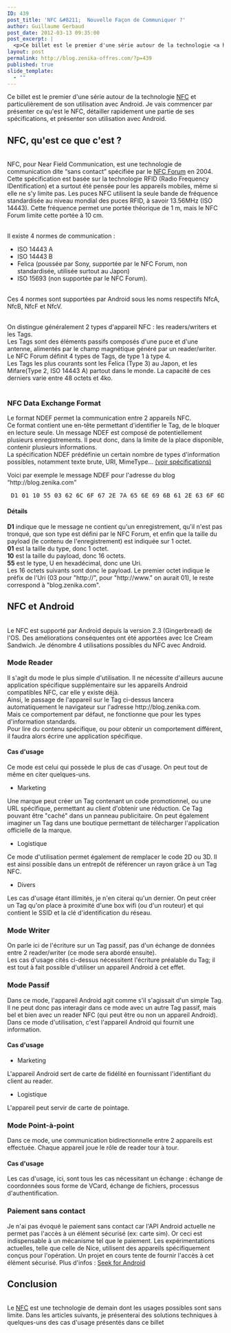 ```yaml
---
ID: 439
post_title: 'NFC &#8211;  Nouvelle Façon de Communiquer ?'
author: Guillaume Gerbaud
post_date: 2012-03-13 09:35:00
post_excerpt: |
  <p>Ce billet est le premier d'une série autour de la technologie <a href="/index.php?tag/nfc">NFC</a> et particulièrement de son utilisation avec Android. Je vais commencer par présenter ce qu'est le NFC, détailler rapidement une partie de ses spécifications, et présenter son utilisation avec Android.</p>
layout: post
permalink: http://blog.zenika-offres.com/?p=439
published: true
slide_template:
  - ""
---
```

<p>Ce billet est le premier d'une série autour de la technologie <a href="/index.php?tag/nfc">NFC</a> et particulièrement de son utilisation avec Android. Je vais commencer par présenter ce qu'est le NFC, détailler rapidement une partie de ses spécifications, et présenter son utilisation avec Android.</p>
<!--more-->
<h2>NFC, qu'est ce que c'est&nbsp;?</h2> <p><br />
NFC, pour Near Field Communication, est une technologie de communication dite <q>sans contact</q> spécifiée par le <a href="http://www.nfc-forum.org/home/" hreflang="en">NFC Forum</a> en 2004. Cette spécification est basée sur la technologie RFID (Radio Frequency IDentification) et a surtout été pensée pour les appareils mobiles, même si elle ne s'y limite pas. Les puces NFC utilisent la seule bande de fréquence standardisée au niveau mondial des puces RFID, à savoir 13.56MHz (ISO 14443). Cette fréquence permet une portée théorique de 1 m, mais le NFC Forum limite cette portée à 10 cm.<br /><br /></p> <p>Il existe 4 normes de communication&nbsp;:</p> <ul> <li>ISO 14443 A</li> <li>ISO 14443 B</li> <li>Felica (poussée par Sony, supportée par le NFC Forum, non standardisée, utilisée surtout au Japon)</li> <li>ISO 15693 (non supportée par le NFC Forum).</li> </ul> <p><br />
Ces 4 normes sont supportées par Android sous les noms respectifs NfcA, NfcB, NfcF et NfcV.<br /><br /></p> <p>On distingue généralement 2 types d'appareil NFC&nbsp;: les readers/writers et les Tags. <br />Les Tags sont des éléments passifs composés d'une puce et d'une antenne, alimentés par le champ magnétique généré par un reader/writer.<br />
Le NFC Forum définit 4 types de Tags, de type 1 à type 4. <br />Les Tags les plus courants sont les Felica (Type 3) au Japon, et les Mifare(Type 2, ISO 14443 A) partout dans le monde. La capacité de ces derniers varie entre 48 octets et 4ko.<br />
<br /></p> <h3>NFC Data Exchange Format</h3> <p>Le format NDEF permet la communication entre 2 appareils NFC. <br />Ce format contient une en-tête permettant d'identifier le Tag, de le bloquer en lecture seule. Un message NDEF est composé de potentiellement plusieurs enregistrements. Il peut donc, dans la limite de la place disponible, contenir plusieurs informations.<br />
La spécification NDEF prédéfinie un certain nombre de types d'information possibles, notamment texte brute, URI, MimeType... <a href="http://www.nfc-forum.org/specs/spec_list/" hreflang="en">(voir spécifications)</a><br /></p> <p>Voici par exemple le message NDEF pour l'adresse du blog <q>http://blog.zenika.com</q> <br /></p> <pre> D1 01 10 55 03 62 6C 6F 67 2E 7A 65 6E 69 6B 61 2E 63 6F 6D </pre> <h4>Détails</h4> <p><strong>D1</strong> indique que le message ne contient qu'un enregistrement, qu'il n'est pas tronqué, que son type est défini par le NFC Forum, et enfin que la taille du payload (le contenu de l'enregistrement) est indiquée sur 1 octet.<br />
<strong>01</strong> est la taille du type, donc 1 octet.<br />
<strong>10</strong> est la taille du payload, donc 16 octets.<br />
<strong>55</strong> est le type, U en hexadécimal, donc une Uri.<br />
Les 16 octets suivants sont donc le payload. Le premier octet indique le préfix de l'Uri (03 pour "http://", pour "http://www." on aurait 01), le reste correspond à "blog.zenika.com".</p> <h2>NFC et Android</h2> <p><br />
Le NFC est supporté par Android depuis la version 2.3 (Gingerbread) de l'OS. Des améliorations conséquentes ont été apportées avec Ice Cream Sandwich. Je dénombre 4 utilisations possibles du NFC avec Android.</p> <h3>Mode Reader</h3> <p>Il s'agit du mode le plus simple d'utilisation. Il ne nécessite d'ailleurs aucune application spécifique supplémentaire sur les appareils Android compatibles NFC, car elle y existe déjà.<br />
Ainsi, le passage de l'appareil sur le Tag ci-dessus lancera automatiquement le navigateur sur l'adresse http://blog.zenika.com.<br />
Mais ce comportement par défaut, ne fonctionne que pour les types d'information standards. <br />
Pour lire du contenu spécifique, ou pour obtenir un comportement différent, il faudra alors écrire une application spécifique.</p> <h4>Cas d'usage</h4> <p>Ce mode est celui qui possède le plus de cas d'usage. On peut tout de même en citer quelques-uns.</p> <ul> <li>Marketing</li> </ul> <p>Une marque peut créer un Tag contenant un code promotionnel, ou une URL spécifique, permettant au client d'obtenir une réduction. Ce Tag pouvant être "caché" dans un panneau publicitaire. On peut également imaginer un Tag dans une boutique permettant de télécharger l'application officielle de la marque.</p> <ul> <li>Logistique</li> </ul> <p>Ce mode d'utilisation permet également de remplacer le code 2D ou 3D. Il est ainsi possible dans un entrepôt de référencer un rayon grâce à un Tag NFC.</p> <ul> <li>Divers</li> </ul> <p>Les cas d'usage étant illimités, je n'en citerai qu'un dernier. On peut créer un Tag qu'on place à proximité d'une box wifi (ou d'un routeur) et qui contient le SSID et la clé d'identification du réseau.</p> <h3>Mode Writer</h3> <p>On parle ici de l'écriture sur un Tag passif, pas d'un échange de données entre 2 reader/writer (ce mode sera abordé ensuite).<br />
Les cas d'usage cités ci-dessus nécessitent l'écriture préalable du Tag; il est tout à fait possible d'utiliser un appareil Android à cet effet.</p> <h3>Mode Passif</h3> <p>Dans ce mode, l'appareil Android agit comme s'il s'agissait d'un simple Tag. Il ne peut donc pas interagir dans ce mode avec un autre Tag passif, mais bel et bien avec un reader NFC (qui peut être ou non un appareil Android). Dans ce mode d'utilisation, c'est l'appareil Android qui fournit une information.</p> <h4>Cas d'usage</h4> <ul> <li>Marketing</li> </ul> <p>L'appareil Android sert de carte de fidélité en fournissant l'identifiant du client au reader.</p> <ul> <li>Logistique</li> </ul> <p>L'appareil peut servir de carte de pointage.</p> <h3>Mode Point-à-point</h3> <p>Dans ce mode, une communication bidirectionnelle entre 2 appareils est effectuée. Chaque appareil joue le rôle de reader tour à tour.</p> <h4>Cas d'usage</h4> <p>Les cas d'usage, ici, sont tous les cas nécessitant un échange&nbsp;: échange de coordonnées sous forme de VCard, échange de fichiers, processus d'authentification.</p> <h3>Paiement sans contact</h3> <p>Je n'ai pas évoqué le paiement sans contact car l'API Android actuelle ne permet pas l'accès à un élément sécurisé (ex: carte sim). Or ceci est indispensable à un mécanisme tel que le paiement. Les expérimentations actuelles, telle que celle de Nice, utilisent des appareils spécifiquement conçus pour l'opération. Un projet en cours tente de fournir l'accès à cet élément sécurisé. Plus d'infos&nbsp;: <a href="http://code.google.com/p/seek-for-android/" hreflang="en">Seek for Android</a></p> <h2>Conclusion</h2> <p><br />
Le <a href="/index.php?tag/nfc">NFC</a> est une technologie de demain dont les usages possibles sont sans limite. Dans les articles suivants, je présenterai des solutions techniques à quelques-uns des cas d'usage présentés dans ce billet</p>